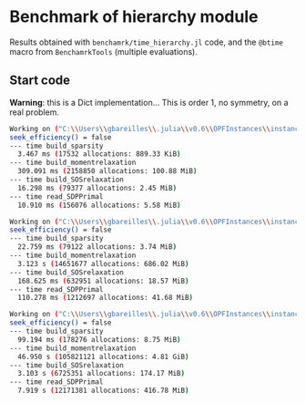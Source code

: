 # Benchmark of hierarchy module

Results obtained with `benchamrk/time_hierarchy.jl` code, and the `@btime` macro from `BenchamrkTools` (multiple evaluations).

## Start code

**Warning**: this is a Dict implementation...
This is order 1, no symmetry, on a real problem.

```bash
Working on ("C:\\Users\\gbareilles\\.julia\\v0.6\\OPFInstances\\instances\\data_Matpower\\matpower_QCQP", "case30pwl.dat")
seek_efficiency() = false
--- time build_sparsity
  3.467 ms (17532 allocations: 889.33 KiB)
--- time build_momentrelaxation
  309.091 ms (2158850 allocations: 100.88 MiB)
--- time build_SOSrelaxation
  16.298 ms (79377 allocations: 2.45 MiB)
--- time read_SDPPrimal
  10.910 ms (156076 allocations: 5.58 MiB)
```

```bash
Working on ("C:\\Users\\gbareilles\\.julia\\v0.6\\OPFInstances\\instances\\data_Matpower\\matpower_QCQP", "case89pegase.dat")
seek_efficiency() = false
--- time build_sparsity
  22.759 ms (79122 allocations: 3.74 MiB)
--- time build_momentrelaxation
  3.123 s (14651677 allocations: 686.02 MiB)
--- time build_SOSrelaxation
  168.625 ms (632951 allocations: 18.57 MiB)
--- time read_SDPPrimal
  110.278 ms (1212697 allocations: 41.68 MiB)
```

```bash
Working on ("C:\\Users\\gbareilles\\.julia\\v0.6\\OPFInstances\\instances\\data_Matpower\\matpower_QCQP", "case300.dat")
seek_efficiency() = false
--- time build_sparsity
  99.194 ms (178276 allocations: 8.75 MiB)
--- time build_momentrelaxation
  46.950 s (105821121 allocations: 4.81 GiB)
--- time build_SOSrelaxation
  3.103 s (6725351 allocations: 174.17 MiB)
--- time read_SDPPrimal
  7.919 s (12171381 allocations: 416.78 MiB)
```
